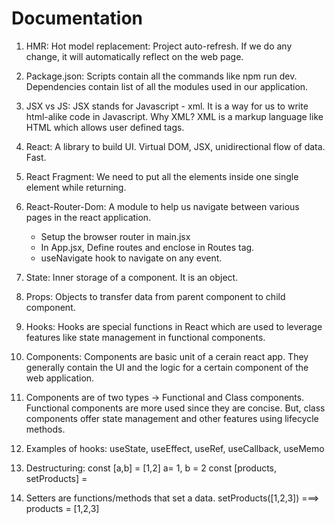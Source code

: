 # Documentation

1. HMR: Hot model replacement: Project auto-refresh. If we do any change, it will automatically reflect on the web page.
2. Package.json: Scripts contain all the commands like npm run dev. Dependencies contain list of all the modules used in our application. 
3. JSX vs JS: JSX stands for Javascript - xml. It is a way for us to write html-alike code in Javascript. Why XML? XML is a markup language like HTML which allows user defined tags.
4. React: A library to build UI. Virtual DOM, JSX, unidirectional flow of data. Fast.
5. React Fragment: We need to put all the elements inside one single element while returning.
6. React-Router-Dom: A module to help us navigate between various pages in the react application.
    - Setup the browser router in main.jsx
    - In App.jsx, Define routes and enclose in Routes tag.
    - useNavigate hook to navigate on any event.

7. State: Inner storage of a component. It is an object.
8. Props: Objects to transfer data from parent component to child component.
9. Hooks: Hooks are special functions in React which are used to leverage features like state management in functional components. 
10. Components: Components are basic unit of a cerain react app. They generally contain the UI and the logic for a certain component of the web application.
11. Components are of two types -> Functional and Class components. Functional components are more used since they are concise. But, class components offer state management and other features using lifecycle methods. 
12. Examples of hooks: useState, useEffect, useRef, useCallback, useMemo
13. Destructuring: const [a,b] = [1,2] a= 1, b = 2
const [products, setProducts] = 
14. Setters are functions/methods that set a data. 
setProducts([1,2,3]) ===> products = [1,2,3]